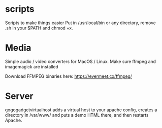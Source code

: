 # scripts
Scripts to make things easier
Put in /usr/local/bin or any directory, remove .sh in your $PATH and chmod +x.


# Media

Simple audio / video converters for MacOS / Linux.
Make sure ffmpeg and imagemagick are installed

Download FFMPEG binaries here:
https://evermeet.cx/ffmpeg/


# Server
gogogadgetvirtualhost adds a virtual host to your apache config, creates a directory in /var/www/ and puts a demo HTML there, and then restarts Apache.
